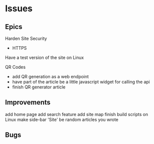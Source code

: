 # Issues

## Epics

Harden Site Security
* HTTPS

Have a test version of the site on Linux

QR Codes
* add QR generation as a web endpoint
* have part of the article be a little javascript widget for calling the api
* finish QR generator article

## Improvements

add home page
add search feature
add site map 
finish build scripts on Linux
make side-bar 'Site' be random articles you wrote

## Bugs 
